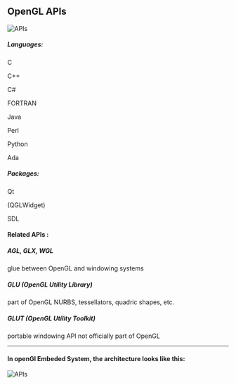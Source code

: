 
## OpenGL APIs

![APIs](https://cloud.githubusercontent.com/assets/14142983/10707733/ef349f54-79b4-11e5-9fb5-8353b0813c4d.jpg
 "FROM: https://developer.apple.com/library/mac/documentation/GraphicsImaging/Conceptual/OpenGL-MacProgGuide/opengl_pg_concepts/opengl_pg_concepts.html")


##### Languages:
C

C++

C# 

FORTRAN 

Java

Perl

Python 

Ada

##### Packages:

Qt 

(QGLWidget)

SDL

#### Related APIs :
##### AGL, GLX, WGL
glue between OpenGL and windowing systems
 
##### GLU (OpenGL Utility Library)
part of OpenGL
NURBS, tessellators, quadric shapes, etc.
 
##### GLUT (OpenGL Utility Toolkit)
portable windowing API
not officially part of OpenGL


-----------------------------------------------------------------------------

#### In openGl Embeded System, the architecture looks like this:


![APIs](https://cloud.githubusercontent.com/assets/14142983/10707451/dc7dd646-79af-11e5-95c9-574ea0379db6.jpg "FROM : http://blog.db-in.com/")



